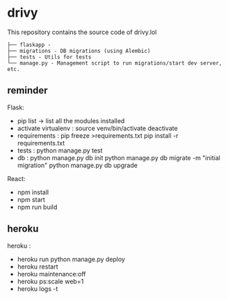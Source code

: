drivy
======

This repository contains the source code of drivy.lol

    ├── flaskapp -  
    ├── migrations - DB migrations (using Alembic) 
    ├── tests - Utils for tests
    └── manage.py - Management script to run migrations/start dev server, etc.


reminder
---------

Flask:
- pip list -> list all the modules installed
- activate virtualenv : source venv/bin/activate
						deactivate 
- requirements : pip freeze >requirements.txt
				 pip install -r requirements.txt
- tests : python manage.py test
- db :  python manage.py db init 
		python manage.py db migrate -m "initial migration" 
		python manage.py db upgrade

React:
- npm install 
- npm start
- npm run build


heroku
-------

heroku :
- heroku run python manage.py deploy
- heroku restart
- heroku maintenance:off
- heroku ps:scale web=1
- heroku logs -t
